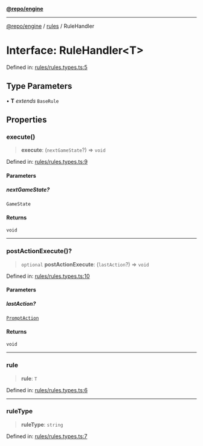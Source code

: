 [**@repo/engine**](../../README.md)

***

[@repo/engine](../../modules.md) / [rules](../README.md) / RuleHandler

# Interface: RuleHandler\<T\>

Defined in: [rules/rules.types.ts:5](https://github.com/alexqguo/drinking-board-game-v3/blob/9ddda8d861e3b4d27c5ea796edff73f427a6ace0/packages/engine/src/rules/rules.types.ts#L5)

## Type Parameters

• **T** *extends* `BaseRule`

## Properties

### execute()

> **execute**: (`nextGameState`?) => `void`

Defined in: [rules/rules.types.ts:9](https://github.com/alexqguo/drinking-board-game-v3/blob/9ddda8d861e3b4d27c5ea796edff73f427a6ace0/packages/engine/src/rules/rules.types.ts#L9)

#### Parameters

##### nextGameState?

`GameState`

#### Returns

`void`

***

### postActionExecute()?

> `optional` **postActionExecute**: (`lastAction`?) => `void`

Defined in: [rules/rules.types.ts:10](https://github.com/alexqguo/drinking-board-game-v3/blob/9ddda8d861e3b4d27c5ea796edff73f427a6ace0/packages/engine/src/rules/rules.types.ts#L10)

#### Parameters

##### lastAction?

[`PromptAction`](../../actions/interfaces/PromptAction.md)

#### Returns

`void`

***

### rule

> **rule**: `T`

Defined in: [rules/rules.types.ts:6](https://github.com/alexqguo/drinking-board-game-v3/blob/9ddda8d861e3b4d27c5ea796edff73f427a6ace0/packages/engine/src/rules/rules.types.ts#L6)

***

### ruleType

> **ruleType**: `string`

Defined in: [rules/rules.types.ts:7](https://github.com/alexqguo/drinking-board-game-v3/blob/9ddda8d861e3b4d27c5ea796edff73f427a6ace0/packages/engine/src/rules/rules.types.ts#L7)
